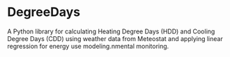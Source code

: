 # DegreeDays
A Python library for calculating Heating Degree Days (HDD) and Cooling Degree Days (CDD) using weather data from Meteostat and applying linear regression for energy use modeling.nmental monitoring.
